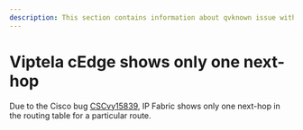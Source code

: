 ```yaml
---
description: This section contains information about qvknown issue with Viptela cEdge showing only one next-hop.
---
```


# Viptela cEdge shows only one next-hop

Due to the Cisco bug
[CSCvy15839](https://quickview.cloudapps.cisco.com/quickview/bug/CSCvy15839), IP
Fabric shows only one next-hop in the routing table for a particular route.
